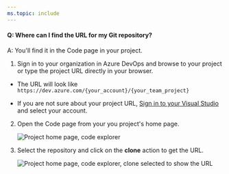 ```yaml
---
ms.topic: include
---
```


#### Q: Where can I find the URL for my Git repository?

A: You'll find it in the Code page in your project.

1. Sign in to your organization in Azure DevOps and browse to your project or type the project URL directly in your browser. 

* The URL will look like ```https://dev.azure.com/{your_account}/{your_team_project}```

* If you are not sure about your project URL, [Sign in to your Visual Studio](https://go.microsoft.com/fwlink/?LinkID=309329) and select your account.

2. Open the Code page from your you project's home page.

   ![Project home page, code explorer](_img/code-explorer.png)

3. Select the repository and click on the **clone** action to get the URL.

   ![Project home page, code explorer, clone selected to show the URL](_img/clone-url.png)


